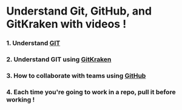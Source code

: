# Understand Git, GitHub, and GitKraken with videos !

### 1. Understand [GIT](https://www.youtube.com/watch?v=hPfgekYUKgk)

### 2. Understand GIT using [GitKraken](https://www.youtube.com/watch?v=gjtXTm_TvvE)

### 3. How to collaborate with teams using [GitHub](https://www.youtube.com/watch?v=MnUd31TvBoU)

### 4. Each time you're going to work in a repo, pull it before working !
